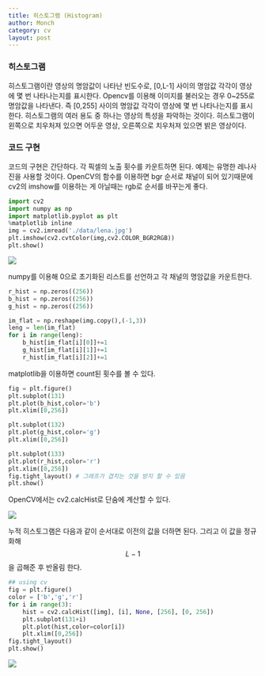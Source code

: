 ```yaml
---
title: 히스토그램 (Histogram)
author: Monch
category: cv
layout: post
---
```




<h3>히스토그램</h3>

히스토그램이란 영상의 명암값이 나타난 빈도수로, [0,L-1] 사이의 명암값 각각이 영상에 몇 번 나타나는지를 표시한다.
Opencv를 이용해 이미지를 불러오는 경우 0~255로 명암값을 나타낸다. 즉 [0,255] 사이의 명암값 각각이 영상에 몇 번 나타나는지를 표시한다.
히스토그램의 여러 용도 중 하나는 영상의 특성을 파악하는 것이다. 히스토그램이 왼쪽으로 치우처져 있으면 어두운 영상, 오른쪽으로 치우처져 있으면 밝은 영상이다.

<h3>코드 구현</h3>

코드의 구현은 간단하다. 각 픽셀의 노출 횟수를 카운트하면 된다.
예제는 유명한 레나사진을 사용할 것이다. OpenCV의 함수를 이용하면 bgr 순서로 채널이 되어 있기때문에 cv2의 imshow를 이용하는 게 아닐때는 rgb로 순서를 바꾸는게 좋다.

```python
import cv2
import numpy as np
import matplotlib.pyplot as plt
%matplotlib inline
img = cv2.imread('./data/lena.jpg')
plt.imshow(cv2.cvtColor(img,cv2.COLOR_BGR2RGB))
plt.show()
```

<img src="{{'assets/picture/histogram_ex1.jpg' | relative_url}}">

numpy를 이용해 0으로 초기화된 리스트를 선언하고 각 채널의 명암값을 카운트한다.

```python
r_hist = np.zeros((256))
b_hist = np.zeros((256))
g_hist = np.zeros((256))

im_flat = np.reshape(img.copy(),(-1,3))
leng = len(im_flat)
for i in range(leng):
    b_hist[im_flat[i][0]]+=1
    g_hist[im_flat[i][1]]+=1
    r_hist[im_flat[i][2]]+=1
```

matplotlib을 이용하면 count된 횟수를 볼 수 있다.

```python
fig = plt.figure()
plt.subplot(131)
plt.plot(b_hist,color='b')
plt.xlim([0,256])

plt.subplot(132)
plt.plot(g_hist,color='g')
plt.xlim([0,256])

plt.subplot(133)
plt.plot(r_hist,color='r')
plt.xlim([0,256])
fig.tight_layout() # 그래프가 겹치는 것을 방지 할 수 있음
plt.show()
```



OpenCV에서는 cv2.calcHist로 단숨에 계산할 수 있다.

<img src="{{'assets/picture/histogram_equal_ex2.jpg' | relative_url}}">

누적 히스토그램은 다음과 같이 순서대로 이전의 값을 더하면 된다. 그리고 이 값을 정규화해 $$L-1$$을 곱해준 후 반올림 한다.

```python
## using cv
fig = plt.figure()
color = ['b','g','r']
for i in range(3):
    hist = cv2.calcHist([img], [i], None, [256], [0, 256])
    plt.subplot(131+i)
    plt.plot(hist,color=color[i])
    plt.xlim([0,256])
fig.tight_layout()
plt.show()
```

<img src="{{'assets/picture/histogram_equal_ex3.jpg' | relative_url}}">